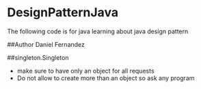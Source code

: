 # DesignPatternJava

The following code is for java learning about java design pattern

##Author 
Daniel Fernandez

##singleton.Singleton
- make sure to have only an object  for all requests
- Do not allow to create more than an object so ask any program
